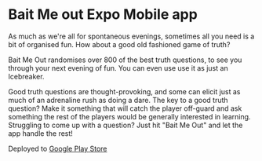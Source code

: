 # Bait Me out Expo Mobile app

As much as we're all for spontaneous evenings, sometimes all you need is a bit of organised fun. How about a good old fashioned game of truth?

Bait Me Out randomises over 800 of the best truth questions, to see you through your next evening of fun. You can even use use it as just an Icebreaker.

Good truth questions are thought-provoking, and some can elicit just as much of an adrenaline rush as doing a dare. The key to a good truth question? Make it something that will catch the player off-guard and ask something the rest of the players would be generally interested in learning. Struggling to come up with a question? Just hit "Bait Me Out" and let the app handle the rest!

Deployed to [Google Play Store](https://play.google.com/store/apps/details?id=com.shavgraphics.baitmeout)
